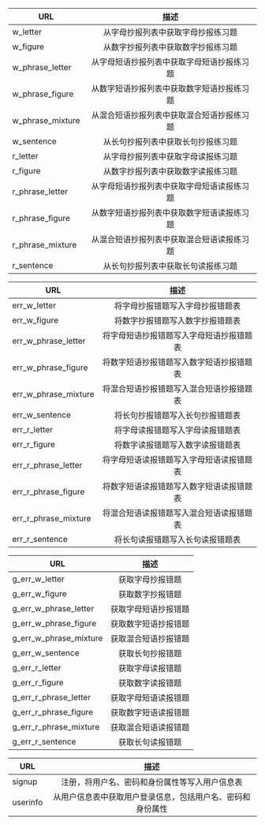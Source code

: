 | URL              | 描述             |
| ------------- |:--------------:| 
|w_letter|从字母抄报列表中获取字母抄报练习题|
|w_figure|从数字抄报列表中获取数字抄报练习题|
|w_phrase_letter|从字母短语抄报列表中获取字母短语抄报练习题|
|w_phrase_figure|从数字短语抄报列表中获取数字短语抄报练习题|
|w_phrase_mixture|从混合短语抄报列表中获取混合短语抄报练习题|
|w_sentence|从长句抄报列表中获取长句抄报练习题|
|r_letter|从字母抄报列表中获取字母读报练习题|
|r_figure|从数字抄报列表中获取数字读报练习题|
|r_phrase_letter|从字母短语抄报列表中获取字母短语读报练习题|
|r_phrase_figure|从数字短语抄报列表中获取数字短语读报练习题|
|r_phrase_mixture|从混合短语抄报列表中获取混合短语读报练习题|
|r_sentence|从长句抄报列表中获取长句读报练习题|

| URL              | 描述             |
| ------------- |:--------------:| 
|err_w_letter|将字母抄报错题写入字母抄报错题表|
|err_w_figure|将数字抄报错题写入数字抄报错题表|
|err_w_phrase_letter|将字母短语抄报错题写入字母短语抄报错题表|
|err_w_phrase_figure|将数字短语抄报错题写入数字短语抄报错题表|
|err_w_phrase_mixture|将混合短语抄报错题写入混合短语抄报错题表|
|err_w_sentence|将长句抄报错题写入长句抄报错题表|
|err_r_letter|将字母读报错题写入字母读报错题表|
|err_r_figure|将数字读报错题写入数字读报错题表|
|err_r_phrase_letter|将字母短语读报错题写入字母短语读报错题表|
|err_r_phrase_figure|将数字短语读报错题写入数字短语读报错题表|
|err_r_phrase_mixture|将混合短语读报错题写入混合短语读报错题表|
|err_r_sentence|将长句读报错题写入长句读报错题表|

| URL              | 描述             |
| ------------- |:--------------:| 
|g_err_w_letter|获取字母抄报错题|
|g_err_w_figure|获取数字抄报错题|
|g_err_w_phrase_letter|获取字母短语抄报错题|
|g_err_w_phrase_figure|获取数字短语抄报错题|
|g_err_w_phrase_mixture|获取混合短语抄报错题|
|g_err_w_sentence|获取长句抄报错题|
|g_err_r_letter|获取字母读报错题|
|g_err_r_figure|获取数字读报错题|
|g_err_r_phrase_letter|获取字母短语读报错题|
|g_err_r_phrase_figure|获取数字短语读报错题|
|g_err_r_phrase_mixture|获取混合短语读报错题|
|g_err_r_sentence|获取长句读报错题|

| URL              | 描述             |
| ------------- |:--------------:| 
|signup|注册，将用户名、密码和身份属性等写入用户信息表|
|userinfo|从用户信息表中获取用户登录信息，包括用户名、密码和身份属性|

